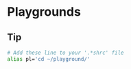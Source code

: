 
# Playgrounds

## Tip

```bash
# Add these line to your '.*shrc' file
alias pl='cd ~/playground/'
```
